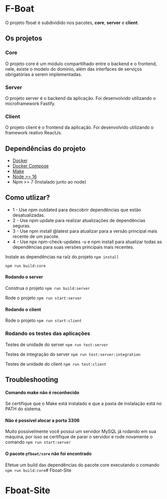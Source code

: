 # F-Boat

O projeto fboat é subdividido nos pacotes, **core**, **server** e **client**.

## Os projetos

### Core

O projeto core é um módulo compartilhado entre o backend e o frontend, nele, existe o modelo do domínio, além das interfaces de serviços obrigatórias a serem implementadas.

### Server

O projeto server é o backend da aplicação. Foi desenvolvido utilizando o microframework Fastify.

### Client

O projeto client é o frontend da aplicação. Foi desenvolvido utilizando o framework reativo ReactJs.

## Dependências do projeto
- [Docker](https://docs.docker.com/desktop/)
- [Docker Compose](https://docs.docker.com/compose/install/)
- [Make](https://gnuwin32.sourceforge.net/packages/make.htm)
- [Node >= 16](https://nodejs.org/en/download/)
- Npm >= 7 (Instalado junto ao node)

## Como utlizar?

- 1 - Use npm outdated para descobrir dependências que estão desatualizadas.
- 2 - Use npm update para realizar atualizações de dependências seguras.
- 3 - Use npm install <packagename>@latest para atualizar para a versão principal mais recente de um pacote.
- 4 - Use npx npm-check-updates -u e npm install para atualizar todas as dependências para suas versões principais mais recentes.

Instale as dependências na raíz do projeto
`npm install`

`npm run build:core`

#### Rodando o server

Construa o projeto
`npm run build:server`

Rode o projeto
`npm run start:server`

#### Rodando o client

Rode o projeto
`npm run start:client`

### Rodando os testes das aplicações

Testes de unidade do server
`npm run test:server`

Testes de integração do server
`npm run test:server:integration`

Testes de unidade do client
`npm run test:client`

## Troubleshooting

#### Comando make não é reconhecido

Se certifique que o Make está instalado e que a pasta de instalação está no PATH do sistema.

#### Não é possível alocar a porta 3306

Muito possívelmente você possui um servidor MySQL já rodando em sua máquina, por isso se certifique de parar o servidor e rode novamente o comando `npm run start:server`

#### O pacote `@fboat/core` não foi encontrado

Efetue um build das dependências do pacote core executando o comando `npm run build:core`# Fboat-Site
# Fboat-Site

